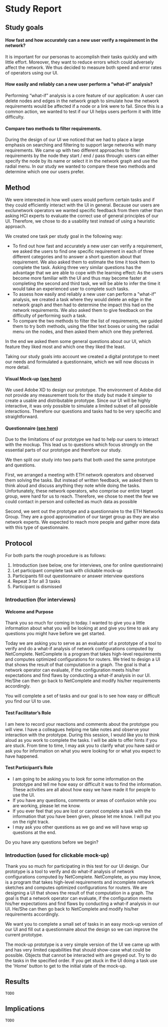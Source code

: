# Study Report 
## Study goals
#### How fast and how accurately can a new user verify a requirement in the network?
It is important for our personas to accomplish their tasks quickly and with little effort. Moreover, they want to reduce errors which could adversely affect the network. We thus decided to measure both speed and error rates of operators using our UI.

#### How easily and reliably can a new user perform a "what-if" analysis?
Performing “what-if” analysis is a core feature of our application: A user can delete nodes and edges in the network graph to simulate how the network requirements would be affected if a node or a link were to fail. Since this is a common action, we wanted to test if our UI helps users perform it with little difficulty.

#### Compare two methods to filter requirements.
During the design of our UI we noticed that we had to place a large emphasis on searching and filtering to support large networks with many requirements. We came up with two different approaches to filter requirements by the node they start / end / pass through: users can either specify the node by its name or select it in the network graph and use the radial menu. In our study we wanted to compare these two methods and determine which one our users prefer.

## Method
We were interested in how well users would perform certain tasks and if they could efficiently interact with the UI in general. Because our users are exclunetwork operators we wanted specific feedback from them rather than asking HCI experts to evaluate the correct use of general principles of our UI. Therefore, we chose to do a usability test instead of using a heuristic approach.

We created one task per study goal in the following way:
- To find out how fast and accurately a new user can verify a requirement, we asked the users to find one specific requirement in each of three different categories and to answer a short question about that requirement. We also asked them to estimate the time it took them to complete the task. Asking three very similar questions has the advantage that we are able to cope with the learning effect: As the users become more familiar with the UI and thus may become faster at completing the second and third task, we will be able to infer the time it would take an experienced user to complete such tasks.
- To assess how easily and reliably a new user can perform a "what-if" analysis, we created a task where they would delete an edge in the network graph and then had to determine the impact this had on the network requirements. We also asked them to give feedback on the difficulty of performing such a task.
- To compare the two methods to filter the list of requirements, we guided them to try both methods, using the filter text boxes or using the radial menu on the nodes, and then asked them which one they preferred.

In the end we asked them some general questions about our UI, which feature they liked most and which one they liked the least.


Taking our study goals into account we created a digital prototype to meet our needs and formulated a questionnaire, which we will now discuss in more detail.

#### Visual Mock-up ([see here](https://xd.adobe.com/view/1b2da1d3-f1cd-447b-4bae-9af20e070c4f-6d1c/?fullscreen))
We used Adobe XD to design our prototype. The environment of Adobe did not provide any measurement tools for the study but made it simpler to create a usable and distributable prototype. Since our UI will be highly interactive, it was only possible to simulate a limited subset of all possible interactions. Therefore our questions and tasks had to be very specific and straightforward.

#### Questionnaire ([see here](https://docs.google.com/forms/d/e/1FAIpQLScezn4NKkqSJVn5ywilecgBPvZDxEXtcfHE85JA9YDOrbKo0A/viewform?usp=sf_link))
Due to the limitations of our prototype we had to help our users to interact with the mockup. This lead us to questions which focus strongly on the essential parts of our prototype and therefore our study.

We then split our study into two parts that both used the same prototype and questions.

First, we arranged a meeting with ETH network operators and observed them solving the tasks. But instead of written feedback, we asked them to think aloud and discuss anything they note while doing the tasks. Unfortunately, these network operators, who comprise our entire target group, were hard for us to reach. Therefore, we chose to meet the few we could contact in person and collected as much data as possible

Second, we sent out the prototype and a questionnaire to the ETH Networks Group. They are a good approximation of our target group as they are also network experts. We expected to reach more people and gather more data with this type of questionnaire.

## Protocol
For both parts the rough procedure is as follows:
1. Introduction (see below, one for interviews, one for online questionnaire)
2. Let participant complete task with clickable mock-up 
3. Participants fill out questionnaire or answer interview questions
4. Repeat 3 for all 3 tasks
5. Participant is dismissed

### Introduction (for interviews)
#### Welcome and Purpose
Thank you so much for coming in today. I wanted to give you a little information about what you will be looking at and give you time to ask any questions you might have before we get started.

Today we are asking you to serve as an evaluator of a prototype of a tool to verify and do a  what-if analysis of network configurations computed by NetComplete. NetComplete is a program that takes high-level requirements and computes optimized configurations for routers. We tried to design a UI that shows the result of that computation in a graph. The goal is that a network operator can evaluate, if the configuration meets his/her expectations and find flaws by conducting a what-if analysis in our UI. He/She can then go back to NetComplete and modify his/her requirements accordingly.

You will complete a set of tasks and our goal is to see how easy or difficult you find our UI to use.

#### Test Facilitator’s Role
I am here to record your reactions and comments about the prototype you will view. I have a colleagues helping me take notes and observe your interaction with the prototype. During this session, I would like you to think aloud as you work to complete the tasks. I will be able to offer hints if you are stuck. From time to time, I may ask you to clarify what you have said or ask you for information on what you were looking for or what you expect to have happened.

#### Test Participant’s Role
- I am going to be asking you to look for some information on the prototype and tell me how easy or difficult it was to find the information. These activities are all about how easy we have made it for people to use the UI.
- If you have any questions, comments or areas of confusion while you are working, please let me know.
- If you ever feel that you are lost or cannot complete a task with the information that you have been given, please let me know. I will put you on the right track.
- I may ask you other questions as we go and we will have wrap up questions at the end.

Do you have any questions before we begin?

### Introduction (used for clickable mock-up)
Thank you so much for participating in this test for our UI design. Our prototype is a tool to verify and do what-if analysis of network configurations computed by NetComplete. NetComplete, as you may know, is a program that takes high-level requirements and incomplete network sketches and computes optimized configurations for routers. We are designing a UI that shows the result of that computation in a graph. The goal is that a network operator can evaluate, if the configuration meets his/her expectations and find flaws by conducting a what-if analysis in our UI. He/She can then go back to NetComplete and modify his/her requirements accordingly.

We want you to complete a small set of tasks in an easy mock-up version of our UI and fill out a questionnaire about the design so we can improve the current prototype.

The mock-up prototype is a very simple version of the UI we came up with and has very limited capabilities that should show-case what could be possible. Objects that cannot be interacted with are greyed out. Try to do the tasks in the specified order. If you get stuck in the UI doing a task use the 'Home' button to get to the initial state of the mock-up.

## Results
`TODO`

## Implications
`TODO`
